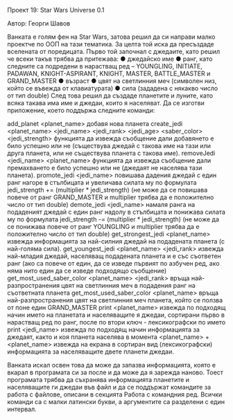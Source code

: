 Проект 19: Star Wars Universe 0.1

Автор: Георги Шавов

Ванката е голям фен на Star Wars, затова решил да си направи малко проектче по ООП на тази тематика. За целта той иска да пресъздаде вселената от поредицата.
Първо той започнал с джедаите, като решил че всеки такъв трябва да притежава:
●	джедайско име
●	ранг, като следните са подредени в нарастващ ред – YOUNGLING, INITIATE, PADAWAN, KNIGHT-ASPIRANT, KNIGHT, MASTER, BATTLE_MASTER и GRAND_MASTER
●	възраст
●	цвят на светлинния меч (символен низ, който се въвежда от клавиатурата)
●	сила (зададена с някакво число от тип double)
След това решил да създаде планетите и луните, като всяка такава има име и джедаи, които я населяват.
Да се изготви приложение, което поддържа следните команди:
 
add_planet <planet_name>	добавя нова планета
create_jedi <planet_name> <jedi_name> <jedi_rank> <jedi_age> <saber_color> <jedi_strength>	функцията да извежда съобщение дали добавянето е било успешно или не (съществува джедай с такова име на тази или друга планета, или не съществува планета с такова име).
removeJedi <jedi_name> <planet_name>	функцията да извежда съобщение дали премахването е било успешно или не (джедаят не населява тази планета).
promote_jedi <jedi_name> <multiplier>	повишава дадения джедай с един ранг нагоре в стълбицата и увеличава силата му по формулата jedi_strength += (multiplier * jedi_strength)  (не може да се повишава повече от ранг GRAND_MASTER и multiplier трябва да е положително число от тип double)
demote_jedi <jedi_name> <multiplier>	намаля ранга на подаденият джедай с един ранг надолу в стълбицата и понижава силата му по формулата jedi_strength -= (multiplier * jedi_strength)  (не може да се понижава повече от ранг YOUNGLING и multiplier трябва да е положително число от тип double)
get_strongest_jedi    <planet_name>	извежда информацията за най-силния джедай на подадената планета (с най-голяма сила).
get_youngest_jedi <planet_name> <jedi_rank>	извежда най-младия джедай, населяващ подадената планета и е със съответен ранг (ако са повече от един, да се изведе първият по азбучен ред, ако няма нито един да се изведе подходящо съобщение)
get_most_used_saber_color <planet_name> <jedi_rank>	връща най-разпространения цвят на светлинния меч в подадения ранг на съответната планета
get_most_used_saber_color <planet_name>	връща най-разпространения цвят на светлинния меч планета, който се ползва от поне един GRAND_MASTER
print <planet_name>	извежда по подходящ начин името на планетата и населяващите я джедаи, сортирани първо в нарастващ ред по ранг, после по втори ключ - лексикографски по името
print <jedi_name>	извежда по подходящ начин информацията за джедаят, както и коя планета населява в момента
<planet_name> + <planet_name>	извежда на екрана в сортиран вид (лексикографски) информацията за населяващите двете планети джедаи.
 
Ванката искал освен това да може да запазва информацията, която е вкарал в програмата си за после и да може да я зарежда наново. Тоест програмата трябва да съхранява информацията планетите и населяващите ги джедаи във файл и да се поддържат командите за работа с файлове, описани в секцията Работа с командния ред. Всички команди са с малки латински букви, а аргументите са разделени с един интервал. 
